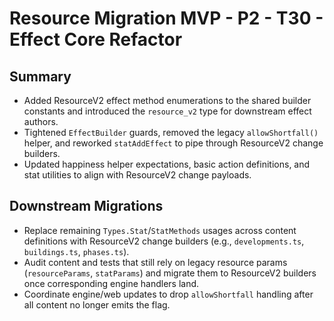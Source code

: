 # Resource Migration MVP - P2 - T30 - Effect Core Refactor

## Summary

- Added ResourceV2 effect method enumerations to the shared builder constants and introduced the `resource_v2` type for downstream effect authors.
- Tightened `EffectBuilder` guards, removed the legacy `allowShortfall()` helper, and reworked `statAddEffect` to pipe through ResourceV2 change builders.
- Updated happiness helper expectations, basic action definitions, and stat utilities to align with ResourceV2 change payloads.

## Downstream Migrations

- Replace remaining `Types.Stat`/`StatMethods` usages across content definitions with ResourceV2 change builders (e.g., `developments.ts`, `buildings.ts`, `phases.ts`).
- Audit content and tests that still rely on legacy resource params (`resourceParams`, `statParams`) and migrate them to ResourceV2 builders once corresponding engine handlers land.
- Coordinate engine/web updates to drop `allowShortfall` handling after all content no longer emits the flag.
